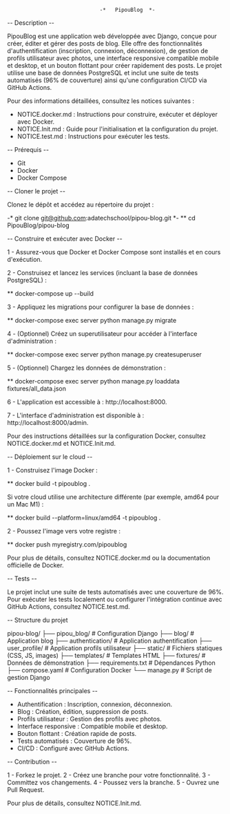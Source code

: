                                   -*   PipouBlog  *-

-- Description --

PipouBlog est une application web développée avec Django, conçue pour créer, éditer et gérer des posts de blog. Elle offre des fonctionnalités d'authentification (inscription, connexion, déconnexion), de gestion de profils utilisateur avec photos, une interface responsive compatible mobile et desktop, et un bouton flottant pour créer rapidement des posts. Le projet utilise une base de données PostgreSQL et inclut une suite de tests automatisés (96% de couverture) ainsi qu'une configuration CI/CD via GitHub Actions.

Pour des informations détaillées, consultez les notices suivantes :

- NOTICE.docker.md : Instructions pour construire, exécuter et déployer avec Docker.
- NOTICE.Init.md : Guide pour l'initialisation et la configuration du projet.
- NOTICE.test.md : Instructions pour exécuter les tests.



-- Prérequis --

- Git
- Docker
- Docker Compose



-- Cloner le projet --

Clonez le dépôt et accédez au répertoire du projet :

-* git clone git@github.com:adatechschool/pipou-blog.git *-
** cd PipouBlog/pipou-blog



-- Construire et exécuter avec Docker --

1 - Assurez-vous que Docker et Docker Compose sont installés et en cours d'exécution.


2 - Construisez et lancez les services (incluant la base de données PostgreSQL) :

** docker-compose up --build


3 - Appliquez les migrations pour configurer la base de données :

** docker-compose exec server python manage.py migrate


4 - (Optionnel) Créez un superutilisateur pour accéder à l'interface d'administration :

** docker-compose exec server python manage.py createsuperuser


5 - (Optionnel) Chargez les données de démonstration :

** docker-compose exec server python manage.py loaddata fixtures/all_data.json


6 - L'application est accessible à : http://localhost:8000.


7 - L'interface d'administration est disponible à : http://localhost:8000/admin.

Pour des instructions détaillées sur la configuration Docker, consultez NOTICE.docker.md et NOTICE.Init.md.



-- Déploiement sur le cloud --


1 - Construisez l'image Docker :

** docker build -t pipoublog .

Si votre cloud utilise une architecture différente (par exemple, amd64 pour un Mac M1) :

** docker build --platform=linux/amd64 -t pipoublog .


2 - Poussez l'image vers votre registre :

** docker push myregistry.com/pipoublog

Pour plus de détails, consultez NOTICE.docker.md ou la documentation officielle de Docker.



-- Tests --

Le projet inclut une suite de tests automatisés avec une couverture de 96%. Pour exécuter les tests localement ou configurer l'intégration continue avec GitHub Actions, consultez NOTICE.test.md.

-- Structure du projet

pipou-blog/
├── pipou_blog/           # Configuration Django
├── blog/                 # Application blog
├── authentication/       # Application authentification
├── user_profile/        # Application profils utilisateur
├── static/              # Fichiers statiques (CSS, JS, images)
├── templates/           # Templates HTML
├── fixtures/            # Données de démonstration
├── requirements.txt     # Dépendances Python
├── compose.yaml         # Configuration Docker
└── manage.py            # Script de gestion Django

-- Fonctionnalités principales --

- Authentification : Inscription, connexion, déconnexion.
- Blog : Création, édition, suppression de posts.
- Profils utilisateur : Gestion des profils avec photos.
- Interface responsive : Compatible mobile et desktop.
- Bouton flottant : Création rapide de posts.
- Tests automatisés : Couverture de 96%.
- CI/CD : Configuré avec GitHub Actions.


-- Contribution --

1 - Forkez le projet.
2 - Créez une branche pour votre fonctionnalité.
3 - Committez vos changements.
4 - Poussez vers la branche.
5 - Ouvrez une Pull Request.

Pour plus de détails, consultez NOTICE.Init.md.




